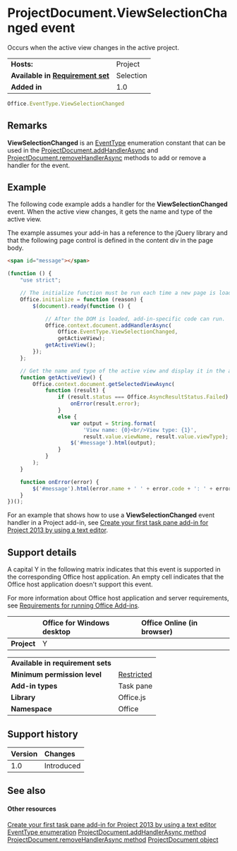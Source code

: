 

# ProjectDocument.ViewSelectionChanged event
Occurs when the active view changes in the active project.

|||
|:-----|:-----|
|**Hosts:**|Project|
|**Available in [Requirement set](../../docs/overview/specify-office-hosts-and-api-requirements.md)**|Selection|
|**Added in**|1.0|

```js
Office.EventType.ViewSelectionChanged
```


## Remarks

 **ViewSelectionChanged** is an [EventType](../../reference/shared/eventtype-enumeration.md) enumeration constant that can be used in the [ProjectDocument.addHandlerAsync](../../reference/shared/projectdocument.addhandlerasync.md) and [ProjectDocument.removeHandlerAsync](../../reference/shared/projectdocument.removehandlerasync.md) methods to add or remove a handler for the event.


## Example

The following code example adds a handler for the  **ViewSelectionChanged** event. When the active view changes, it gets the name and type of the active view.

The example assumes your add-in has a reference to the jQuery library and that the following page control is defined in the content div in the page body.




```HTML
<span id="message"></span>
```




```js
(function () {
    "use strict";

    // The initialize function must be run each time a new page is loaded.
    Office.initialize = function (reason) {
        $(document).ready(function () {

            // After the DOM is loaded, add-in-specific code can run.
            Office.context.document.addHandlerAsync(
                Office.EventType.ViewSelectionChanged,
                getActiveView);
            getActiveView();
        });
    };

    // Get the name and type of the active view and display it in the add-in.
    function getActiveView() {
        Office.context.document.getSelectedViewAsync(
            function (result) {
                if (result.status === Office.AsyncResultStatus.Failed) {
                    onError(result.error);
                }
                else {
                    var output = String.format(
                        'View name: {0}<br/>View type: {1}',
                        result.value.viewName, result.value.viewType);
                    $('#message').html(output);
                }
            }
        );
    }

    function onError(error) {
        $('#message').html(error.name + ' ' + error.code + ': ' + error.message);
    }
})();

```

For an example that shows how to use a  **ViewSelectionChanged** event handler in a Project add-in, see [Create your first task pane add-in for Project 2013 by using a text editor](http://msdn.microsoft.com/library/f6ab544a-a841-4f1b-b0c4-5001b33bba01%28Office.15%29.aspx).


## Support details


A capital Y in the following matrix indicates that this event is supported in the corresponding Office host application. An empty cell indicates that the Office host application doesn't support this event.

For more information about Office host application and server requirements, see [Requirements for running Office Add-ins](../../docs/overview/requirements-for-running-office-add-ins.md).



||**Office for Windows desktop**|**Office Online (in browser)**|
|:-----|:-----|:-----|
|**Project**|Y||

|||
|:-----|:-----|
|**Available in requirement sets**||
|**Minimum permission level**|[Restricted](../../docs/develop/requesting-permissions-for-api-use-in-content-and-task-pane-add-ins.md)|
|**Add-in types**|Task pane|
|**Library**|Office.js|
|**Namespace**|Office|

## Support history



|**Version**|**Changes**|
|:-----|:-----|
|1.0|Introduced|

## See also



#### Other resources


[Create your first task pane add-in for Project 2013 by using a text editor](http://msdn.microsoft.com/library/f6ab544a-a841-4f1b-b0c4-5001b33bba01%28Office.15%29.aspx)
[EventType enumeration](../../reference/shared/eventtype-enumeration.md)
[ProjectDocument.addHandlerAsync method](../../reference/shared/projectdocument.addhandlerasync.md)
[ProjectDocument.removeHandlerAsync method](../../reference/shared/projectdocument.removehandlerasync.md)
[ProjectDocument object](../../reference/shared/projectdocument.projectdocument.md)

